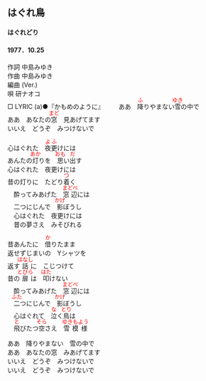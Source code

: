 <style type="text/css">
	ruby{
	    ruby-position: over;
	}
	ruby > rt{font-size: 12px;color:red;}
	p{font:16px;font-size: '楷体'}
</style>
## はぐれ鳥
#### はぐれどり
#### 1977．10.25


作詞     中島みゆき  
作曲     中島みゆき  
編曲 (Ver.)  
唄     研ナオコ  
□ LYRIC (a)●『かもめのように』　　
 
ああ　<ruby><rb>降</rb><rp>(</rp><rt>ふ</rt><rp>)</rp></ruby>りやまない<ruby><rb>雪</rb><rp>(</rp><rt>ゆき</rt><rp>)</rp></ruby>の中で  
ああ　あなたの<ruby><rb>窓</rb><rp>(</rp><rt>まど</rt><rp>)</rp></ruby>　見あげてます  
いいえ　どうぞ　みつけないで  
  
心はぐれた　<ruby><rb>夜更</rb><rp>(</rp><rt>よふ</rt><rp>)</rp></ruby>けには　  
あんたの<ruby><rb>灯</rb><rp>(</rp><rt>あか</rt><rp>)</rp></ruby>りを　<ruby><rb>思</rb><rp>(</rp><rt>おも</rt><rp>)</rp></ruby>い<ruby><rb>出</rb><rp>(</rp><rt>だ</rt><rp>)</rp></ruby>す  
心はぐれた　夜更けには　  
昔の灯りに　たどり<ruby><rb>着</rb><rp>(</rp><rt>つ</rt><rp>)</rp></ruby>く  
　酔ってみあげた　<ruby><rb>窓辺</rb><rp>(</rp><rt>まどべ</rt><rp>)</rp></ruby>には　  
　二つにじんで　<ruby><rb>影</rb><rp>(</rp><rt>かげ</rt><rp>)</rp></ruby>ぼうし  
　心はぐれた　夜更けには　  
　昔の夢さえ　みそびれる  
  
昔あんたに　<ruby><rb>借</rb><rp>(</rp><rt>か</rt><rp>)</rp></ruby>りたまま　  
返せずじまいの　Yシャツを  
返す<ruby><rb>話</rb><rp>(</rp><rt>はなし</rt><rp>)</rp></ruby>に　こじつけて　  
昔の<ruby><rb>扉</rb><rp>(</rp><rt>とびら</rt><rp>)</rp></ruby>は　<ruby><rb>叩</rb><rp>(</rp><rt>はた</rt><rp>)</rp></ruby>けない  
　酔ってみあげた　<ruby><rb>窓辺</rb><rp>(</rp><rt>まどべ</rt><rp>)</rp></ruby>には　  
　<ruby><rb>二</rb><rp>(</rp><rt>ふた</rt><rp>)</rp></ruby>つにじんで　<ruby><rb>影</rb><rp>(</rp><rt>かげ</rt><rp>)</rp></ruby>ぼうし  
　心はぐれて　<ruby><rb>泣</rb><rp>(</rp><rt>な</rt><rp>)</rp></ruby>く<ruby><rb>鳥</rb><rp>(</rp><rt>とり</rt><rp>)</rp></ruby>は　  
　<ruby><rb>飛</rb><rp>(</rp><rt>と</rt><rp>)</rp></ruby>びたつ<ruby><rb>空</rb><rp>(</rp><rt>そら</rt><rp>)</rp></ruby>さえ　<ruby><rb>雪模様</rb><rp>(</rp><rt>ゆきもよう</rt><rp>)</rp></ruby>  
  
ああ　降りやまない　雪の中で  
ああ　あなたの窓　みあげてます  
いいえ　どうぞ　みつけないで  
いいえ　どうぞ　みつけないで  
